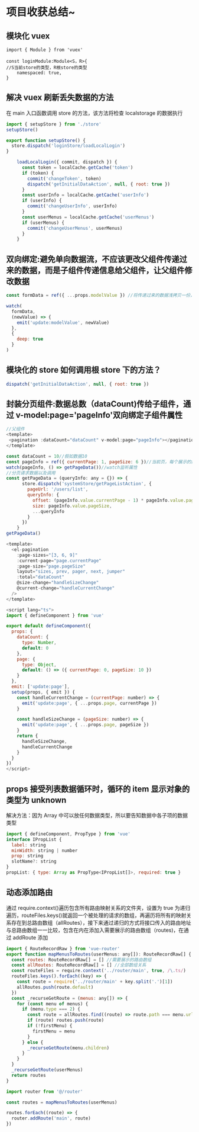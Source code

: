 # 项目收获总结~

## 模块化 vuex

```
import { Module } from 'vuex'

const loginModule:Module<S，R>{
//S当前store的类型，R根store的类型
    namespaced: true,
}
```

## 解决 vuex 刷新丢失数据的方法

在 main 入口函数调用 store 的方法，该方法将检查 localstorage 的数据执行

```js
import { setupStore } from './store'
setupStore()
```

```js
export function setupStore() {
  store.dispatch('loginStore/loadLocalLogin')
}
```

```js
    loadLocalLogin({ commit, dispatch }) {
      const token = localCache.getCache('token')
      if (token) {
        commit('changeToken', token)
        dispatch('getInitialDataAction', null, { root: true })
      }
      const userInfo = localCache.getCache('userInfo')
      if (userInfo) {
        commit('changeUserInfo', userInfo)
      }
      const userMenus = localCache.getCache('userMenus')
      if (userMenus) {
        commit('changeUserMenus', userMenus)
      }
    }
```

## 双向绑定:避免单向数据流，不应该更改父组件传递过来的数据，而是子组件传递信息给父组件，让父组件修改数据

```js
const formData = ref({ ...props.modelValue }) //将传递过来的数据浅拷贝一份，而不是直接修改传递过来的数据

watch(
  formData,
  (newValue) => {
    emit('update:modelValue', newValue)
  },
  {
    deep: true
  }
)
```

## 模块化的 store 如何调用根 store 下的方法？

```js
dispatch('getInitialDataAction', null, { root: true })
```

## 封装分页组件:数据总数（dataCount)传给子组件，通过 v-model:page='pageInfo'双向绑定子组件属性

```js
//父组件
<template>
 <pagination :dataCount="dataCount" v-model:page="pageInfo"></pagination>
</template>

const dataCount = 10//假如数据10
const pageInfo = ref({ currentPage: 1, pageSize: 6 })//当前页，每个展示的数据
watch(pageInfo, () => getPageData())//watch监听属性
//分页请求数据以及调用
const getPageData = (queryInfo: any = {}) => {
      store.dispatch('systemStore/getPageListAction', {
        pageUrl: '/users/list',
        queryInfo: {
          offset: (pageInfo.value.currentPage - 1) * pageInfo.value.pageSize,
          size: pageInfo.value.pageSize,
          ...queryInfo
        }
      })
    }
getPageData()
```

```js
<template>
  <el-pagination
    :page-sizes="[3, 6, 9]"
    :current-page="page.currentPage"
    :page-size="page.pageSize"
    layout="sizes, prev, pager, next, jumper"
    :total="dataCount"
    @size-change="handleSizeChange"
    @current-change="handleCurrentChange"
  />
</template>

<script lang="ts">
import { defineComponent } from 'vue'

export default defineComponent({
  props: {
    dataCount: {
      type: Number,
      default: 0
    },
    page: {
      type: Object,
      default: () => ({ currentPage: 0, pageSize: 10 })
    }
  },
  emit: ['update:page'],
  setup(props, { emit }) {
    const handleCurrentChange = (currentPage: number) => {
      emit('update:page', { ...props.page, currentPage })
    }

    const handleSizeChange = (pageSize: number) => {
      emit('update:page', { ...props.page, pageSize })
    }
    return {
      handleSizeChange,
      handleCurrentChange
    }
  }
})
</script>

```

## props 接受列表数据循环时，循环的 item 显示对象的类型为 unknown

解决方法：因为 Array 中可以放任何数据类型，所以要告知数据中各子项的数据类型

```js
import { defineComponent, PropType } from 'vue'
interface IPropList {
  label: string
  minWidth: string | number
  prop: string
  slotName?: string
}
propList: { type: Array as PropType<IPropList[]>, required: true }
```

## 动态添加路由

通过 require.context()遍历包含所有路由映射关系的文件夹，设置为 true 为递归遍历，routeFiles.keys()就返回一个被处理的请求的数组，再遍历将所有的映射关系存在到总路由数组（allRoutes），接下来通过递归的方式将接口传入的路由地址与总路由数组一一比较，包含在内在添加入需要展示的路由数组（routes)，在通过 addRoute 添加

```js
import { RouteRecordRaw } from 'vue-router'
export function mapMenusToRoutes(userMenus: any[]): RouteRecordRaw[] {
  const routes: RouteRecordRaw[] = [] //需要展示的路由数组
  const allRoutes: RouteRecordRaw[] = [] //全部数组关系
  const routeFiles = require.context('../router/main', true, /\.ts/)
  routeFiles.keys().forEach((key) => {
    const route = require('../router/main' + key.split('.')[1])
    allRoutes.push(route.default)
  })
  const _recurseGetRoute = (menus: any[]) => {
    for (const menu of menus) {
      if (menu.type === 2) {
        const route = allRoutes.find((route) => route.path === menu.url)
        if (route) routes.push(route)
        if (!firstMenu) {
          firstMenu = menu
        }
      } else {
        _recurseGetRoute(menu.children)
      }
    }
  }
  _recurseGetRoute(userMenus)
  return routes
}
```

```js
import router from '@/router'

const routes = mapMenusToRoutes(userMenus)

routes.forEach((route) => {
  router.addRoute('main', route)
})
```
